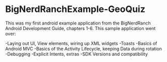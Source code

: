 # BigNerdRanchExample-GeoQuiz

This was my first android example application from the BigNerdRanch Android Development Guide, chapters 1-6. This sample application went over:

-Laying out UI, View elements, wiring up XML widgets
-Toasts
-Basics of Android MVC
-Basics of the Activity Lifecycle, keeping Data during rotation
-Debugging
-Explicit Intents, extras
-SDK Versions and compatibility
